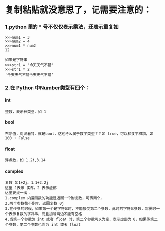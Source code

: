 # 复制粘贴就没意思了，记需要注意的：
### 1.python 里的 * 号不仅仅表示乘法，还表示重复如
    >>>num1 = 3
    >>>num2 = 4
    >>>num1 * num2 
    12
    
    如果是字符串
    >>>str1 = '今天天气不错'
    >>>str1 * 2
    '今天天气不错今天天气不错'
### 2.在 Python 中Number类型有四个：

#### int 
    整数，表示长类型，如 1
    
#### bool
    布尔值，对没看错，就是bool，这也特么属于数字类型？？如 true，可以和数字相加，如 100 + False
#### float 
    浮点数，如 1.23,3.14
    
#### complex 
    复数 如1+2j、1.1+2.2j
    这里 1表示 实部，2 表示虚部
    这里要提一嘴：
    1.complex 内置函数的功能是返回一个附复数，可传两个，
    2.两个参数都不传时，返回复数 0j
    3.在传参的时候，如果第一个是字符串时，不能接受第二个参数，此时的字符串参数，需要时一个表示复数的字符串，而且加号两边不能有空格
    4.当第一个参数为 int 或者 float 时，第二个参数可以为空，表示虚部为 0，如果传第二个参数，第二个参数也需为 int 或者 float
    

